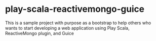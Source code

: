 # play-scala-reactivemongo-guice
This is a sample project with purpose as a bootstrap to help others who wants to start developing a web application using Play Scala, ReactiveMongo plugin, and Guice
